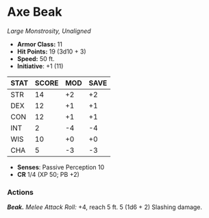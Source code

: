 # Axe Beak

*Large Monstrosity, Unaligned*

- **Armor Class:** 11
- **Hit Points:** 19 (3d10 + 3)
- **Speed:** 50 ft.
- **Initiative**: +1 (11)

|STAT|SCORE|MOD|SAVE|
| --- | --- | --- | ---- |
| STR | 14 | +2 | +2 |
| DEX | 12 | +1 | +1 |
| CON | 12 | +1 | +1 |
| INT | 2 | -4 | -4 |
| WIS | 10 | +0 | +0 |
| CHA | 5 | -3 | -3 |

- **Senses**: Passive Perception 10
- **CR** 1/4 (XP 50; PB +2)

### Actions

***Beak.*** *Melee Attack Roll:* +4, reach 5 ft. 5 (1d6 + 2) Slashing damage.
